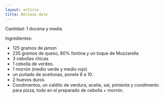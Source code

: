 ```yaml
---
layout: article
title: Relleno dale
---
```


Cantidad: 1 docena y media

Ingredientes:

-   125 gramos de jamon
-   235 gramos de queso, 80% fontina y un toque de Muzzarella
-   3 cebollas chicas
-   1 cebolla de verdeo.
-   1 morrón (medio verde y medio rojo)
-   un puñado de aceitunas, ponele 8 a 10.
-   2 huevos duros
-   Condimentos, un caldito de verdura, aceite, sal, pimienta y condimento para pizza, todo en el preparado de cebolla + morrón.

